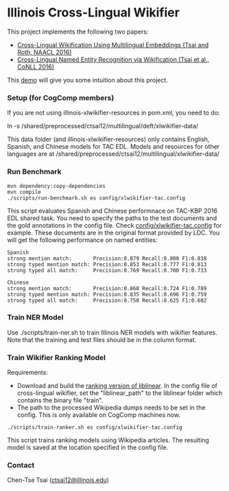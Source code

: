 # Illinois Cross-Lingual Wikifier
This project implements the following two papers:
* <a href="http://cogcomp.cs.illinois.edu/papers/TsaiRo16b.pdf" target="_blank">Cross-Lingual Wikification Using Multilingual Embeddings (Tsai and Roth, NAACL 2016)</a> 
* <a href="http://cogcomp.cs.illinois.edu/papers/TsaiMaRo16.pdf" target="_blank">Cross-Lingual Named Entity Recognition via Wikification (Tsai et al., CoNLL 2016)</a> 

This <a href="http://bilbo.cs.illinois.edu/~ctsai12/xlwikifier/" target="_blank">demo</a> will give you some intuition about this project.

### Setup (for CogComp members)
If you are not using illinois-xlwikifier-resources in pom.xml, you need to do:

ln -s /shared/preprocessed/ctsai12/multilingual/deft/xlwikifier-data/

This data folder (and illinois-xlwikifier-resources) only contains English, Spanish, and Chinese models for TAC EDL. Models and resources for other languages are at /shared/preprocessed/ctsai12/multilingual/xlwikifier-data/

### Run Benchmark
```
mvn dependency:copy-dependencies
mvn compile
./scripts/run-benchmark.sh es config/xlwikifier-tac.config
```
This script evaluates Spanish and Chinese performnace on TAC-KBP 2016 EDL shared task. You need to specify the paths to the test documents and the gold annotations in the config file. Check [config/xlwikifier-tac.config](https://github.com/cttsai/illinois-cross-lingual-wikifier/blob/master/config/xlwikifier-tac.config) for example. These documents are in the original format provided by LDC. You will get the following performance on named entities:

```
Spanish 
strong mention match:       Precision:0.879 Recall:0.800 F1:0.838
strong typed mention match: Precision:0.853 Recall:0.777 F1:0.813
strong typed all match:     Precision:0.769 Recall:0.700 F1:0.733

Chinese
strong mention match:       Precision:0.868 Recall:0.724 F1:0.789
strong typed mention match: Precision:0.835 Recall:0.696 F1:0.759
strong typed all match:     Precision:0.750 Recall:0.625 F1:0.682
```


### Train NER Model

Use ./scripts/train-ner.sh to train Illinois NER models with wikifier features. Note that the training and test files should be in the column format. 

### Train Wikifier Ranking Model
Requirements:
* Download and build the <a href="https://www.csie.ntu.edu.tw/~cjlin/libsvmtools/#large_scale_ranksvm" target="_blank">ranking version of liblinear</a>. In the config file of cross-lingual wikifier, set the "liblinear_path" to the liblinear folder which contains the binary file "train".
* The path to the processed Wikipedia dumps needs to be set in the config. This is only available on CogComp machines now.
```
./scripts/train-ranker.sh es config/xlwikifier-tac.config
```
This script trains ranking models using Wikipedia articles. The resulting model is saved at the location specified in the config file.  

### Contact
Chen-Tse Tsai (ctsai12@illinois.edu)

